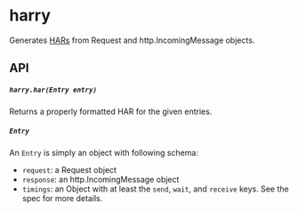 # harry

Generates
[HARs](https://dvcs.w3.org/hg/webperf/raw-file/tip/specs/HAR/Overview.html)
from Request and http.IncomingMessage objects.

## API

##### `harry.har(Entry entry)`

Returns a properly formatted HAR for the given entries.

##### `Entry`
An `Entry` is simply an object with following schema:

* `request`: a Request object
* `response`: an http.IncomingMessage object
* `timings`: an Object with at least the `send`, `wait`, and `receive`
  keys. See the spec for more details.
